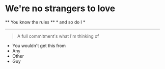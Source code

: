 # We're no strangers to love

** You know the rules ** * and so do I *

---

> A full commitment's what I'm thinking of

* You wouldn't get this from
* Any
* Other
* Guy

